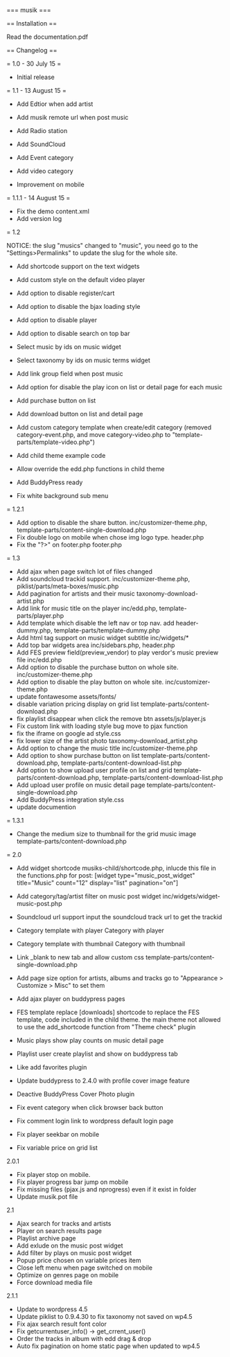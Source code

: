 === musik ===

== Installation ==
	
Read the documentation.pdf

== Changelog ==

= 1.0 - 30 July 15 =
* Initial release

= 1.1 - 13 August 15 =
* Add Edtior when add artist
* Add musik remote url when post music
* Add Radio station
* Add SoundCloud
* Add Event category
* Add video category

* Improvement on mobile

= 1.1.1 - 14 August 15 =

* Fix the demo content.xml
* Add version log


= 1.2 

NOTICE: the slug "musics" changed to "music", you need go to the "Settings>Permalinks" to update the slug for the whole site.

* Add shortcode support on the text widgets
* Add custom style on the default video player

* Add option to disable register/cart
* Add option to disable the bjax loading style
* Add option to disable player
* Add option to disable search on top bar

* Select music by ids on music widget
* Select taxonomy by ids on music terms widget

* Add link group field when post music
* Add option for disable the play icon on list or detail page for each music
* Add purchase button on list
* Add download button on list and detail page

* Add custom category template when create/edit category
	(removed category-event.php, and move category-video.php to "template-parts/template-video.php")

* Add child theme example code
* Allow override the edd.php functions in child theme

* Add BuddyPress ready

* Fix white background sub menu


= 1.2.1

* Add option to disable the share button.
	inc/customizer-theme.php, template-parts/content-single-download.php
* Fix double logo on mobile when chose img logo type.
	header.php
* Fix the "?>" on footer.php
	footer.php


= 1.3

* Add ajax when page switch
	lot of files changed
* Add soundcloud trackid support.
	inc/customizer-theme.php, piklist/parts/meta-boxes/music.php
* Add pagination for artists and their music
	taxonomy-download-artist.php
* Add link for music title on the player
	inc/edd.php, template-parts/player.php
* Add template which disable the left nav or top nav.
    add header-dummy.php, template-parts/template-dummy.php
* Add html tag support on music widget subtitle
	inc/widgets/*
* Add top bar widgets area
	inc/sidebars.php, header.php
* Add FES preview field(preview_vendor) to play verdor's music preview file
	inc/edd.php
* Add option to disable the purchase button on whole site.
	inc/customizer-theme.php
* Add option to disable the play button on whole site.
	inc/customizer-theme.php
* update fontawesome
	assets/fonts/
* disable variation pricing display on grid list
	template-parts/content-download.php
* fix playlist disappear when click the remove btn
	assets/js/player.js
* Fix custom link with loading style bug
	move to pjax function
* fix the iframe on google ad
	style.css
* fix lower size of the artist photo
	taxonomy-download_artist.php
* Add option to change the music title
	inc/customizer-theme.php
* Add option to show purchase button on list
	template-parts/content-download.php, template-parts/content-download-list.php
* Add option to show upload user profile on list and grid
	template-parts/content-download.php, template-parts/content-download-list.php
* Add upload user profile on music detail page
	template-parts/content-single-download.php
* Add BuddyPress integration
	style.css
* update documention
	
= 1.3.1

* Change the medium size to thumbnail for the grid music image
	template-parts/content-download.php


= 2.0

* Add widget shortcode
	musiks-child/shortcode.php, inlucde this file in the functions.php
	for post: [widget type="music_post_widget" title="Music" count="12" display="list" pagination="on"]

* Add category/tag/artist filter on music post widget
	inc/widgets/widget-music-post.php
	
* Soundcloud url support
	input the soundcloud track url to get the trackid

* Category template with player
	Category with player

* Category template with thumbnail
	Category with thumbnail

* Link _blank to new tab and allow custom css
	template-parts/content-single-download.php
	
* Add page size option for artists, albums and tracks
	go to "Appearance > Customize > Misc" to set them

* Add ajax player on buddypress pages

* FES template
	replace [downloads] shortcode to replace the FES template, code included in the child theme. the main theme not allowed to use the add_shortcode function from "Theme check" plugin

* Music plays
	show play counts on music detail page
	
* Playlist
	user create playlist and show on buddypress tab

* Like
	add favorites plugin

* Update buddypress to 2.4.0 with profile cover image feature
* Deactive BuddyPress Cover Photo plugin
* Fix event category when click browser back button
* Fix comment login link to wordpress default login page
* Fix player seekbar on mobile
* Fix variable price on grid list


2.0.1

* Fix player stop on mobile.
* Fix player progress bar jump on mobile
* Fix missing files (pjax.js and nprogress) even if it exist in folder
* Update musik.pot file

2.1

* Ajax search for tracks and artists 
* Player on search results page 
* Playlist archive page 
* Add exlude on the music post widget 
* Add filter by plays on music post widget 
* Popup price chosen on variable prices item 
* Close left menu when page switched on mobile 
* Optimize on genres page on mobile 
* Force download media file 

2.1.1

* Update to wordpress 4.5
* Update piklist to 0.9.4.30 to fix taxonomy not saved on wp4.5
* Fix ajax search result font color
* Fix getcurrentuser_info() -> get_crrent_user()
* Order the tracks in album with edd drag & drop
* Auto fix pagination on home static page when updated to wp4.5
